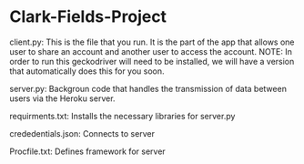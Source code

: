 # Clark-Fields-Project

client.py: This is the file that you run. It is the part of the app that allows one user to share an account and another user to access the account. NOTE: In order to run this geckodriver will need to be installed, we will have a version that automatically does this for you soon.

server.py: Backgroun code that handles the transmission of data between users via the Heroku server.

requirments.txt: Installs the necessary libraries for server.py

crededentials.json: Connects to server

Procfile.txt: Defines framework for server
